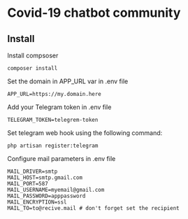 # Covid-19 chatbot community

## Install
Install compsoser
```
composer install
```
Set the domain in APP_URL var in .env file
```
APP_URL=https://my.domain.here
```
Add your Telegram token in .env file
```
TELEGRAM_TOKEN=telegrem-token
```
Set telegram web hook using the following command:
```
php artisan register:telegram
```
Configure mail parameters in .env file
```
MAIL_DRIVER=smtp
MAIL_HOST=smtp.gmail.com
MAIL_PORT=587
MAIL_USERNAME=myemail@gmail.com
MAIL_PASSWORD=apppassword
MAIL_ENCRYPTION=ssl
MAIL_TO=to@recive.mail # don't forget set the recipient
```